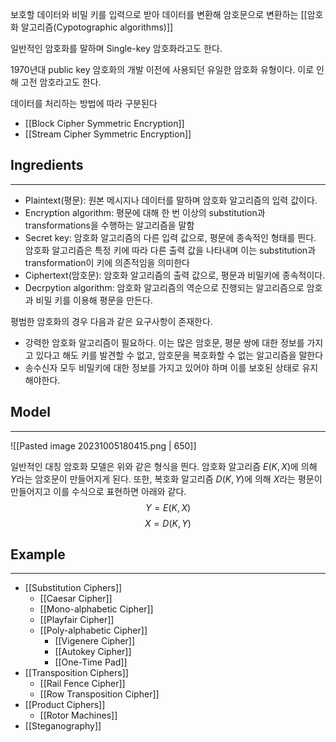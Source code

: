 
보호할 데이터와 비밀 키를 입력으로 받아 데이터를 변환해 암호문으로 변환하는 [[암호화 알고리즘(Cypotographic algorithms)]] 

일반적인 암호화를 말하며 Single-key 암호화라고도 한다. 

1970년대 public key 암호화의 개발 이전에 사용되던 유일한 암호화 유형이다. 이로 인해 고전 암호라고도 한다.

데이터를 처리하는 방법에 따라 구분된다
+ [[Block Cipher Symmetric Encryption]]
+ [[Stream Cipher Symmetric Encryption]]

## Ingredients
---
+ Plaintext(평문): 원본 메시지나 데이터를 말하며 암호화 알고리즘의 입력 값이다.
+ Encryption algorithm: 평문에 대해 한 번 이상의 substitution과 transformations을 수행하는 알고리즘을 말함
+ Secret key: 암호화 알고리즘의 다른 입력 값으로, 평문에 종속적인 형태를 띈다. 암호화 알고리즘은 특정 키에 따라 다른 출력 값을 나타내며 이는 substitution과 transformation이 키에 의존적임을 의미한다
+ Ciphertext(암호문): 암호화 알고리즘의 출력 값으로, 평문과 비밀키에 종속적이다. 
+ Decrpytion algorithm: 암호화 알고리즘의 역순으로 진행되는 알고리즘으로 암호과 비밀 키를 이용해 평문을 만든다. 

평범한 암호화의 경우 다음과 같은 요구사항이 존재한다. 
+ 강력한 암호화 알고리즘이 필요하다. 이는 많은 암호문, 평문 쌍에 대한 정보를 가지고 있다고 해도 키를 발견할 수 없고, 암호문을 복호화할 수 없는 알고리즘을 말한다
+ 송수신자 모두 비밀키에 대한 정보를 가지고 있어야 하며 이를 보호된 상태로 유지해야한다.

## Model
---
![[Pasted image 20231005180415.png | 650]]

일반적인 대칭 암호화 모델은 위와 같은 형식을 띈다. 
암호화 알고리즘 $E(K, X)$에 의해 $Y$라는 암호문이 만들어지게 된다. 또한, 복호화 알고리즘 $D(K, Y)$에 의해 $X$라는 평문이 만들어지고 이를 수식으로 표현하면 아래와 같다. $$Y = E(K, X)$$ $$X = D(K, Y)$$
## Example
---
+ [[Substitution Ciphers]]
	+ [[Caesar Cipher]]
	+ [[Mono-alphabetic Cipher]]
	+ [[Playfair Cipher]]
	+ [[Poly-alphabetic Cipher]] 
		+ [[Vigenere Cipher]]
		+ [[Autokey Cipher]]
		+ [[One-Time Pad]]
+ [[Transposition Ciphers]]
	+ [[Rail Fence Cipher]]
	+ [[Row Transposition Cipher]]
+ [[Product Ciphers]]
	+ [[Rotor Machines]]
+ [[Steganography]]
